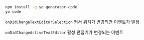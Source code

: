 ```sh
npm install -g yo generator-code
yo code
```

`onDidChangeTextEditorSelection` 커서 위치가 변경되면 이벤트가 발생

`onDidChangeActiveTextEditor` 활성 편집기가 변경되는 이벤트
